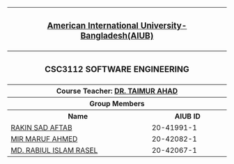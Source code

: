 <p align="middle">
<table>
  <tr>
    <th colspan="2"><h3><a href="https://www.aiub.edu">American International University-Bangladesh(AIUB)</a></h3></th>
  </tr>
  
  <tr>
    <th colspan="2"><h3>CSC3112	SOFTWARE ENGINEERING </h3></h>
  </tr>
  
  <tr>
  <th colspan="2">Course Teacher: <a href="https://cs.aiub.edu/profile/taimur.ahad#:~:text=Biography-,Dr.,business%20agility%20using%20digital%20technology.">DR. TAIMUR AHAD</a></th>
  </tr>
  
  <tr>
  <th colspan="2">Group Members</a></th>
  </tr>
  
  <tr>
    <th>Name</th>
    <th>AIUB ID</th>
  </tr>
  
  <tr>
      <td><a href="https://github.com/aftabrakinsad">RAKIN SAD AFTAB</a></td>
    <td>20-41991-1</td>
  </tr>
  
  <tr>
    <td><a href="https://github.com/anonnya224">MIR MARUF AHMED</a></td>
    <td>20-42082-1</td>
  </tr>
  
  <tr>
    <td><a href="https://github.com/RaselRobiul">MD. RABIUL ISLAM RASEL</a></td>
    <td>20-42067-1</td>
  </tr>
 
</table>
</P>
